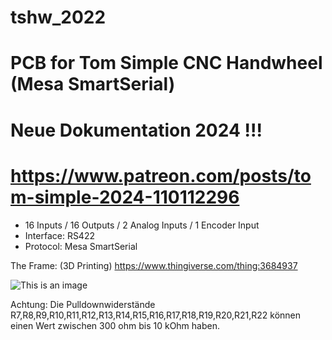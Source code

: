 # tshw_2022
# PCB for Tom Simple CNC Handwheel (Mesa SmartSerial)

# Neue Dokumentation 2024 !!!
# https://www.patreon.com/posts/tom-simple-2024-110112296

- 16 Inputs / 16 Outputs / 2 Analog Inputs / 1 Encoder Input
- Interface: RS422
- Protocol: Mesa SmartSerial

The Frame: (3D Printing)
https://www.thingiverse.com/thing:3684937

![This is an image](https://github.com/talla83/tshw_2022/blob/main/Bilder/CIMG2310a.JPG)

Achtung:
Die Pulldownwiderstände R7,R8,R9,R10,R11,R12,R13,R14,R15,R16,R17,R18,R19,R20,R21,R22 
können einen Wert zwischen 300 ohm bis 10 kOhm haben.





